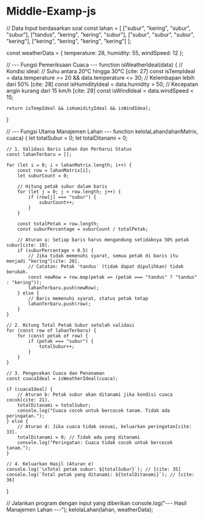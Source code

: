 # Middle-Examp-js

// Data Input berdasarkan soal
const lahan = [
    ["subur", "kering", "subur", "subur"],
    ["tandus", "kering", "kering", "subur"],
    ["subur", "subur", "subur", "kering"],
    ["kering", "kering", "kering", "kering"]
];

const weatherData = {
    temperature: 28,
    humidity: 55,
    windSpeed: 12
};

// --- Fungsi Pemeriksaan Cuaca ---
function isWeatherIdeal(data) {
    // Kondisi ideal:
    // Suhu antara 20°C hingga 30°C [cite: 27]
    const isTempIdeal = data.temperature >= 20 && data.temperature <= 30;
    // Kelembapan lebih dari 50% [cite: 28]
    const isHumidityIdeal = data.humidity > 50;
    // Kecepatan angin kurang dari 15 km/h [cite: 29]
    const isWindIdeal = data.windSpeed < 15;

    return isTempIdeal && isHumidityIdeal && isWindIdeal;
}

// --- Fungsi Utama Manajemen Lahan ---
function kelolaLahan(lahanMatrix, cuaca) {
    let totalSubur = 0;
    let totalDitanami = 0;
    
    // 1. Validasi Baris Lahan dan Perbarui Status
    const lahanTerbaru = [];
    
    for (let i = 0; i < lahanMatrix.length; i++) {
        const row = lahanMatrix[i];
        let suburCount = 0;
        
        // Hitung petak subur dalam baris
        for (let j = 0; j < row.length; j++) {
            if (row[j] === "subur") {
                suburCount++;
            }
        }
        
        const totalPetak = row.length;
        const suburPercentage = suburCount / totalPetak;
        
        // Aturan a: Setiap baris harus mengandung setidaknya 50% petak subur[cite: 19].
        if (suburPercentage < 0.5) {
            // Jika tidak memenuhi syarat, semua petak di baris itu menjadi "kering"[cite: 20].
            // Catatan: Petak 'tandus' (tidak dapat dipulihkan) tidak berubah.
            const newRow = row.map(petak => (petak === "tandus" ? "tandus" : "kering"));
            lahanTerbaru.push(newRow);
        } else {
            // Baris memenuhi syarat, status petak tetap
            lahanTerbaru.push(row);
        }
    }
    
    // 2. Hitung Total Petak Subur setelah validasi
    for (const row of lahanTerbaru) {
        for (const petak of row) {
            if (petak === "subur") {
                totalSubur++;
            }
        }
    }
    
    // 3. Pengecekan Cuaca dan Penanaman
    const cuacaIdeal = isWeatherIdeal(cuaca);
    
    if (cuacaIdeal) {
        // Aturan b: Petak subur akan ditanami jika kondisi cuaca cocok[cite: 21].
        totalDitanami = totalSubur; 
        console.log("Cuaca cocok untuk bercocok tanam. Tidak ada peringatan.");
    } else {
        // Aturan d: Jika cuaca tidak sesuai, keluarkan peringatan[cite: 33].
        totalDitanami = 0; // Tidak ada yang ditanami
        console.log("Peringatan: Cuaca tidak cocok untuk bercocok tanam.");
    }
    
    // 4. Keluarkan Hasil (Aturan e)
    console.log(`\nTotal petak subur: ${totalSubur}`); // [cite: 35]
    console.log(`Total petak yang ditanami: ${totalDitanami}`); // [cite: 36]
}

// Jalankan program dengan input yang diberikan
console.log("--- Hasil Manajemen Lahan ---");
kelolaLahan(lahan, weatherData);
